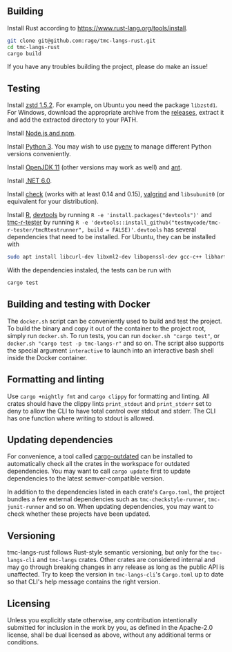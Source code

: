 ## Building

Install Rust according to https://www.rust-lang.org/tools/install.

```bash
git clone git@github.com:rage/tmc-langs-rust.git
cd tmc-langs-rust
cargo build
```

If you have any troubles building the project, please do make an issue!

## Testing

Install [zstd 1.5.2](https://github.com/facebook/zstd). For example, on Ubuntu you need the package `libzstd1`. For Windows, download the appropriate archive from the [releases](https://github.com/facebook/zstd/releases), extract it and add the extracted directory to your PATH.

Install [Node.js and npm](https://docs.npmjs.com/downloading-and-installing-node-js-and-npm).

Install [Python 3](https://www.python.org/downloads/). You may wish to use [pyenv](https://github.com/pyenv/pyenv/) to manage different Python versions conveniently.

Install [OpenJDK 11](https://openjdk.java.net/install/index.html) (other versions may work as well) and [ant](https://ant.apache.org/).

Install [.NET 6.0](https://dotnet.microsoft.com/download).

Install [check](https://libcheck.github.io/check/) (works with at least 0.14 and 0.15), [valgrind](https://valgrind.org/) and `libsubunit0` (or equivalent for your distribution).

Install [R](https://www.r-project.org/), [devtools](https://devtools.r-lib.org/) by running `R -e 'install.packages("devtools")'` and [tmc-r-tester](https://github.com/testmycode/tmc-rstudio) by running `R -e 'devtools::install_github("testmycode/tmc-r-tester/tmcRtestrunner", build = FALSE)'`. `devtools` has several dependencies that need to be installed. For Ubuntu, they can be installed with

```bash
sudo apt install libcurl-dev libxml2-dev libopenssl-dev gcc-c++ libharfbuzz-dev libfribidi-dev libfreetype6-dev libpng-dev libtiff5-dev libjpeg-dev
```

With the dependencies instaled, the tests can be run with

```bash
cargo test
```

## Building and testing with Docker

The `docker.sh` script can be conveniently used to build and test the project. To build the binary and copy it out of the container to the project root, simply run `docker.sh`. To run tests, you can run `docker.sh "cargo test"`, or `docker.sh "cargo test -p tmc-langs-r"` and so on. The script also supports the special argument `interactive` to launch into an interactive bash shell inside the Docker container.

## Formatting and linting

Use `cargo +nightly fmt` and `cargo clippy` for formatting and linting. All crates should have the clippy lints `print_stdout` and `print_stderr` set to deny to allow the CLI to have total control over stdout and stderr. The CLI has one function where writing to stdout is allowed.

## Updating dependencies

For convenience, a tool called [cargo-outdated](https://crates.io/crates/cargo-outdated) can be installed to automatically check all the crates in the workspace for outdated dependencies. You may want to call `cargo update` first to update dependencies to the latest semver-compatible version.

In addition to the dependencies listed in each crate's `Cargo.toml`, the project bundles a few external dependencies such as `tmc-checkstyle-runner`, `tmc-junit-runner` and so on. When updating dependencies, you may want to check whether these projects have been updated.

## Versioning

tmc-langs-rust follows Rust-style semantic versioning, but only for the `tmc-langs-cli` and `tmc-langs` crates. Other crates are considered internal and may go through breaking changes in any release as long as the public API is unaffected. Try to keep the version in `tmc-langs-cli`'s `Cargo.toml` up to date so that CLI's help message contains the right version.

## Licensing

Unless you explicitly state otherwise, any contribution intentionally submitted for inclusion in the work by you, as defined in the Apache-2.0 license, shall be dual licensed as above, without any additional terms or conditions.
